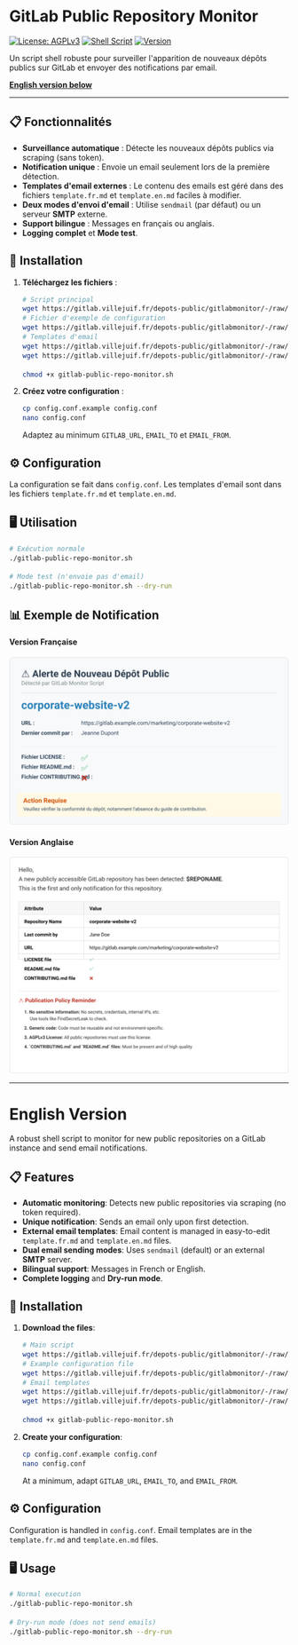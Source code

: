 # GitLab Public Repository Monitor

[![License: AGPLv3](https://img.shields.io/badge/License-AGPL%20v3-blue.svg)](https://www.gnu.org/licenses/agpl-3.0)
[![Shell Script](https://img.shields.io/badge/Language-Shell-green.svg)](https://www.gnu.org/lang/shell)
[![Version](https://img.shields.io/badge/Version-1.4-blue.svg)](https://gitlab.villejuif.fr/depots-public/gitlabmonitor)

Un script shell robuste pour surveiller l'apparition de nouveaux dépôts publics sur GitLab et envoyer des notifications par email.

**[English version below](#english-version)**

---

## 📋 Fonctionnalités

- **Surveillance automatique** : Détecte les nouveaux dépôts publics via scraping (sans token).
- **Notification unique** : Envoie un email seulement lors de la première détection.
- **Templates d'email externes** : Le contenu des emails est géré dans des fichiers `template.fr.md` et `template.en.md` faciles à modifier.
- **Deux modes d'envoi d'email** : Utilise `sendmail` (par défaut) ou un serveur **SMTP** externe.
- **Support bilingue** : Messages en français ou anglais.
- **Logging complet** et **Mode test**.

## 🚀 Installation

1.  **Téléchargez les fichiers** :
    ```bash
    # Script principal
    wget https://gitlab.villejuif.fr/depots-public/gitlabmonitor/-/raw/main/gitlab-public-repo-monitor.sh
    # Fichier d'exemple de configuration
    wget https://gitlab.villejuif.fr/depots-public/gitlabmonitor/-/raw/main/config.conf.example
    # Templates d'email
    wget https://gitlab.villejuif.fr/depots-public/gitlabmonitor/-/raw/main/template.fr.md
    wget https://gitlab.villejuif.fr/depots-public/gitlabmonitor/-/raw/main/template.en.md
    
    chmod +x gitlab-public-repo-monitor.sh
    ```

2.  **Créez votre configuration** :
    ```bash
    cp config.conf.example config.conf
    nano config.conf
    ```
    Adaptez au minimum `GITLAB_URL`, `EMAIL_TO` et `EMAIL_FROM`.

## ⚙️ Configuration

La configuration se fait dans `config.conf`. Les templates d'email sont dans les fichiers `template.fr.md` et `template.en.md`.

## 🖥️ Utilisation

```bash
# Exécution normale
./gitlab-public-repo-monitor.sh

# Mode test (n'envoie pas d'email)
./gitlab-public-repo-monitor.sh --dry-run
```

## 📊 Exemple de Notification

#### Version Française
![Exemple de rapport en français](exemple_rapport.svg)

#### Version Anglaise
![Example of an English report](example_report.svg)

---

# English Version

A robust shell script to monitor for new public repositories on a GitLab instance and send email notifications.

## 📋 Features

- **Automatic monitoring**: Detects new public repositories via scraping (no token required).
- **Unique notification**: Sends an email only upon first detection.
- **External email templates**: Email content is managed in easy-to-edit `template.fr.md` and `template.en.md` files.
- **Dual email sending modes**: Uses `sendmail` (default) or an external **SMTP** server.
- **Bilingual support**: Messages in French or English.
- **Complete logging** and **Dry-run mode**.

## 🚀 Installation

1.  **Download the files**:
    ```bash
    # Main script
    wget https://gitlab.villejuif.fr/depots-public/gitlabmonitor/-/raw/main/gitlab-public-repo-monitor.sh
    # Example configuration file
    wget https://gitlab.villejuif.fr/depots-public/gitlabmonitor/-/raw/main/config.conf.example
    # Email templates
    wget https://gitlab.villejuif.fr/depots-public/gitlabmonitor/-/raw/main/template.fr.md
    wget https://gitlab.villejuif.fr/depots-public/gitlabmonitor/-/raw/main/template.en.md
    
    chmod +x gitlab-public-repo-monitor.sh
    ```

2.  **Create your configuration**:
    ```bash
    cp config.conf.example config.conf
    nano config.conf
    ```
    At a minimum, adapt `GITLAB_URL`, `EMAIL_TO`, and `EMAIL_FROM`.

## ⚙️ Configuration

Configuration is handled in `config.conf`. Email templates are in the `template.fr.md` and `template.en.md` files.

## 🖥️ Usage

```bash
# Normal execution
./gitlab-public-repo-monitor.sh

# Dry-run mode (does not send emails)
./gitlab-public-repo-monitor.sh --dry-run
```
